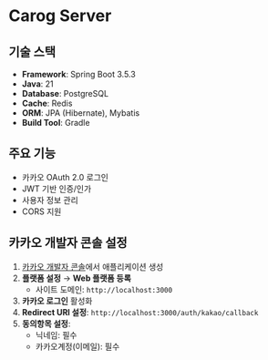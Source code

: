 # Carog Server

## 기술 스택

- **Framework**: Spring Boot 3.5.3
- **Java**: 21
- **Database**: PostgreSQL
- **Cache**: Redis
- **ORM**: JPA (Hibernate), Mybatis
- **Build Tool**: Gradle

## 주요 기능

- 카카오 OAuth 2.0 로그인
- JWT 기반 인증/인가
- 사용자 정보 관리
- CORS 지원


## 카카오 개발자 콘솔 설정

1. [카카오 개발자 콘솔](https://developers.kakao.com/)에서 애플리케이션 생성
2. **플랫폼 설정** → **Web 플랫폼 등록**
   - 사이트 도메인: `http://localhost:3000`
3. **카카오 로그인** 활성화
4. **Redirect URI 설정**: `http://localhost:3000/auth/kakao/callback`
5. **동의항목 설정**:
   - 닉네임: 필수
   - 카카오계정(이메일): 필수